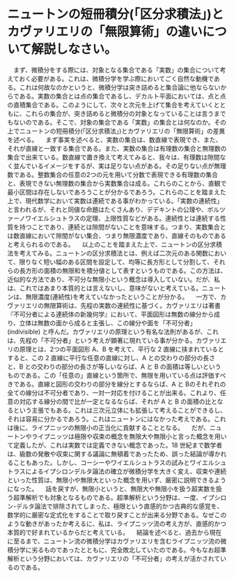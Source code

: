# ニュートンの短冊積分(「区分求積法」)とカヴァリエリの「無限算術」の違いについて解説しなさい。

　まず、微積分をする際には、対象となる集合である「実数」の集合について考えておく必要がある。これは、微積分学を学ぶ際においてごく自然な動機である。これは何故なのかというと、微積分学は突き詰めると集合論に他ならないからである。実数の集合とは点の集合であるし、デカルト平面においては、点と点の直積集合である。このようにして、次々と次元を上げて集合を考えていくとともに、これらの集合が、突き詰めると微積分の対象となっていることは言うまでもないのである。そこで、対象の集合である「実数」の集合とは何なのか。その上でニュートンの短冊積分(「区分求積法」)とカヴァリエリの「無限算術」の差異を述べる。
　まず事実を述べると、実数の集合は、数直線で表現でき、また、それが直線と一致する集合である。また、実数の集合は有理数の集合と無理数の集合で出来ている。数直線で置き換えて考えてみると、我々は、有理数は隙間なく並んでいるイメージをするが、実は足りない点がある。その足りない点が無理数である。整数集合の任意の2つの元を用いて分数で表現できる有理数の集合と、表現できない無理数の集合から実数集合は成る。これらのことから、直観で最小区間は存在しないであろうことが分かるであろう。これらのことを踏まえた上で、現代数学において実数は連続である事がわかっている。「実数の連続性」と言われるが、それと同値な命題はたくさんあり、デデキントの公理や、ボルツァーノワイエルシュトラスの定理、上限性質などがある。連続性とは連続する性質を持つことであり、連続とは隙間がないことを意味する。つまり、実数集合とは数直線において隙間がない集合、つまり無限濃度であり、直線そのものであると考えられるのである。
　以上のことを踏まえた上で、ニュートンの区分求積法を考えてみる。ニュートンの区分求積法とは、例えば二次元のある関数において、限りなく短い幅のある区間を設定して、均等に長方形として分割して、それらの長方形の面積の無限和を積分値として表すというものである。この方法は、近似的な方法であり、不可分な無限小という概念は導入していない。だが、私は、これではあまり本質的とは言えないし、意味がないと考えている。ニュートンは、無限濃度(連続性)を考えていなかったということが分かる。
　一方で、カヴァリエリの無限算術は、先程の実数の連続性に基づく。カヴァリエリは著書『不可分者による連続体の新幾何学』において、平面図形は無数の線分から成り、立体は無数の面から成ると主張し、この線分や面を「不可分者」(indivisible) と呼んだ。カヴァリエリの原理という有名な法則があるが、これは、先程の「不可分者」という考えが顕著に現れている事が分かる。カヴァリエリの原理とは、2つの平面図形 A、B を考えて、平行な 2 直線に挟まれているとすると、この 2 直線に平行な任意の直線に対し、A との交わりの部分の長さと、B との交わりの部分の長さが等しいならば、A と B の面積は等しいというものである。この「任意の」直線という箇所で、無限を用いている点は評価すべきである。直線と図形の交わりの部分を線分とするならば、A と Bのそれぞれの全ての線分は不可分者であり、一対一対応を付けることが出来る。これより、任意の対応する線分の間で比が一定となるならば、それが A と B の面積の比となるという主張でもある。これは三次元立体にも拡張して考えることができるし、それは容易に分かるであろう。これはニュートンにはなかった考えである。これは後に、ライプニッツの無限小の正当化に貢献することとなる。
　だが、ニュートンやライプニッツは極限や収束の概念を無限大や無限小と言った概念を用いて定義したが、これは実数では定義できない概念であった。18 世紀まで数学者は、級数の発散や収束に関する議論に無頓着であったため、誤った結論が導かれることもあった。しかし、コーシーやワイエルシュトラスの試みとワイエルシュトラスによるイプシロンデルタ論法の確立が微積分学を大きく変え、収束や連続といった性質は、無限小や無限大といった概念を用いず、厳密に説明できるようになった。
　話を戻すが、無限小というと、無限大や無限小を扱う超実数を扱う超準解析でも対象となるものである。超準解析という分野は、一度、イプシロン-デルタ論法で排除されてしまった、極限という直感的かつ古典的な感覚を、数学的に厳密な定式化をすることで取り戻すことが出来る分野である。なぜこのような動きがあったか考えるに、私は、ライプニッツ流の考え方が、直感的かつ本質的で好まれているからだと考えている。
　結論を述べると、過去から現在に至るまで、ニュートン流の微積分学はカヴァリエリを含むライプニッツ流の微積分学に劣るものであったとともに、完全敗北していたのである。今もなお超準解析という分野においては、カヴァリエリの「不可分者」の考えが活かされているのである。
